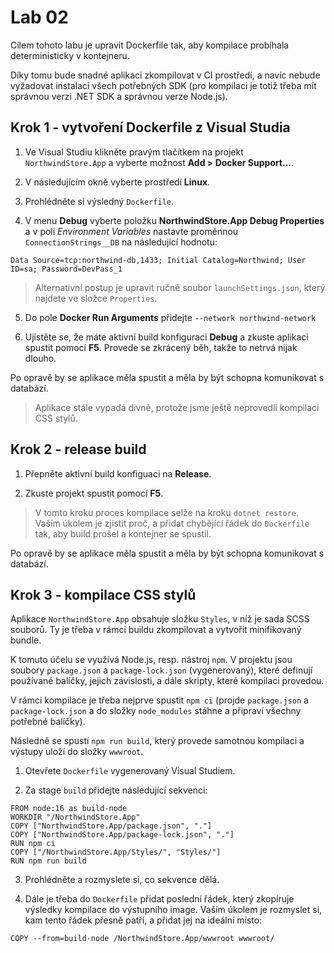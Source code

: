 # Lab 02

Cílem tohoto labu je upravit Dockerfile tak, aby kompilace probíhala deterministicky v kontejneru. 

Díky tomu bude snadné aplikaci zkompilovat v CI prostředí, a navíc nebude vyžadovat instalaci všech potřebných SDK (pro kompilaci je totiž třeba mít správnou verzi .NET SDK a správnou verze Node.js).

## Krok 1 - vytvoření Dockerfile z Visual Studia

1. Ve Visual Studiu klikněte pravým tlačítkem na projekt `NorthwindStore.App` a vyberte možnost __Add > Docker Support...__. 

2. V následujícím okně vyberte prostředí __Linux__.

3. Prohlédněte si výsledný `Dockerfile`.

4. V menu __Debug__ vyberte položku __NorthwindStore.App Debug Properties__ a v poli _Environment Variables_ nastavte proměnnou `ConnectionStrings__DB` na následující hodnotu:

```
Data Source=tcp:northwind-db,1433; Initial Catalog=Northwind; User ID=sa; Password=DevPass_1
```

> Alternativní postup je upravit ručně soubor `launchSettings.json`, který najdete ve složce `Properties`.

5. Do pole __Docker Run Arguments__ přidejte `--network northwind-network`

6. Ujistěte se, že máte aktivní build konfiguraci __Debug__ a zkuste aplikaci spustit pomocí __F5__. Provede se zkrácený běh, takže to netrvá nijak dlouho.

Po opravě by se aplikace měla spustit a měla by být schopna komunikovat s databází.

> Aplikace stále vypadá divně, protože jsme ještě neprovedli kompilaci CSS stylů.

## Krok 2 - release build

1. Přepněte aktivní build konfiguaci na __Release__.

2. Zkuste projekt spustit pomocí __F5__.

> V tomto kroku proces kompilace selže na kroku `dotnet restore`. Vaším úkolem je zjistit proč, a přidat chybějící řádek do `Dockerfile` tak, aby build prošel a kontejner se spustil.

Po opravě by se aplikace měla spustit a měla by být schopna komunikovat s databází.

## Krok 3 - kompilace CSS stylů

Aplikace `NorthwindStore.App` obsahuje složku `Styles`, v níž je sada SCSS souborů. Ty je třeba v rámci buildu zkompilovat a vytvořit minifikovaný bundle. 

K tomuto účelu se využívá Node.js, resp. nástroj `npm`. V projektu jsou soubory `package.json` a `package-lock.json` (vygenerovaný), které definují používané balíčky, jejich závislosti, a dále skripty, které kompilaci provedou.

V rámci kompilace je třeba nejprve spustit `npm ci` (projde `package.json` a `package-lock.json` a do složky `node_modules` stáhne a připraví všechny potřebné balíčky). 

Následně se spustí `npm run build`, který provede samotnou kompilaci a výstupy uloží do složky `wwwroot`.

1. Otevřete `Dockerfile` vygenerovaný Visual Studiem.

2. Za stage `build` přidejte následující sekvenci:

```
FROM node:16 as build-node
WORKDIR "/NorthwindStore.App"
COPY ["NorthwindStore.App/package.json", "."]
COPY ["NorthwindStore.App/package-lock.json", "."]
RUN npm ci
COPY ["/NorthwindStore.App/Styles/", "Styles/"]
RUN npm run build
```

3. Prohlédněte  a rozmyslete si, co sekvence dělá.

4. Dále je třeba do `Dockerfile` přidat poslední řádek, který zkopíruje výsledky kompilace do výstupního image. Vaším úkolem je rozmyslet si, kam tento řádek přesně patří, a přidat jej na ideální místo:

```
COPY --from=build-node /NorthwindStore.App/wwwroot wwwroot/
```